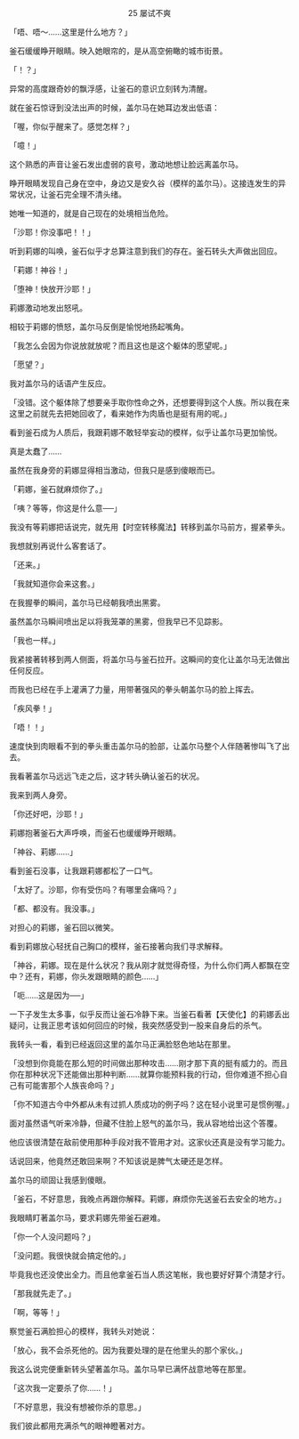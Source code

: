 <p align="center">25 屡试不爽</p>

「唔、唔～……这里是什么地方？」

釜石缓缓睁开眼睛。映入她眼帘的，是从高空俯瞰的城市街景。

「！？」

异常的高度跟奇妙的飘浮感，让釜石的意识立刻转为清醒。

就在釜石惊讶到没法出声的时候，盖尔马在她耳边发出低语：

「喔，你似乎醒来了。感觉怎样？」

「噫！」

这个熟悉的声音让釜石发出虚弱的哀号，激动地想让脸远离盖尔马。

睁开眼睛发现自己身在空中，身边又是安久谷（模样的盖尔马）。这接连发生的异常状况，让釜石完全理不清头绪。

她唯一知道的，就是自己现在的处境相当危险。

「沙耶！你没事吧！！」

听到莉娜的叫唤，釜石似乎才总算注意到我们的存在。釜石转头大声做出回应。

「莉娜！神谷！」

「堕神！快放开沙耶！」

莉娜激动地发出怒吼。

相较于莉娜的愤怒，盖尔马反倒是愉悦地扬起嘴角。

「我怎么会因为你说放就放呢？而且这也是这个躯体的愿望呢。」

「愿望？」

我对盖尔马的话语产生反应。

「没错。这个躯体除了想要亲手取你性命之外，还想要得到这个人族。所以我在来这里之前就先去把她回收了，看来她作为肉盾也是挺有用的呢。」

看到釜石成为人质后，我跟莉娜不敢轻举妄动的模样，似乎让盖尔马更加愉悦。

真是太蠢了……

虽然在我身旁的莉娜显得相当激动，但我只是感到傻眼而已。

「莉娜，釜石就麻烦你了。」

「咦？等等，你这是什么意──」

我没有等莉娜把话说完，就先用【时空转移魔法】转移到盖尔马前方，握紧拳头。

我想就别再说什么客套话了。

「还来。」

「我就知道你会来这套。」

在我握拳的瞬间，盖尔马已经朝我喷出黑雾。

虽然盖尔马瞬间喷出足以将我笼罩的黑雾，但我早已不见踪影。

「我也一样。」

我紧接著转移到两人侧面，将盖尔马与釜石拉开。这瞬间的变化让盖尔马无法做出任何反应。

而我也已经在手上灌满了力量，用带著强风的拳头朝盖尔马的脸上挥去。

「疾风拳！」

「唔！！」

速度快到肉眼看不到的拳头重击盖尔马的脸部，让盖尔马整个人伴随著惨叫飞了出去。

我看著盖尔马远远飞走之后，这才转头确认釜石的状况。

我来到两人身旁。

「你还好吧，沙耶！」

莉娜抱著釜石大声呼唤，而釜石也缓缓睁开眼睛。

「神谷、莉娜……」

看到釜石没事，让我跟莉娜都松了一口气。

「太好了。沙耶，你有受伤吗？有哪里会痛吗？」

「都、都没有。我没事。」

对担心的莉娜，釜石回以微笑。

看到莉娜放心轻抚自己胸口的模样，釜石接著向我们寻求解释。

「神谷，莉娜。现在是什么状况？我从刚才就觉得奇怪，为什么你们两人都飘在空中？还有，莉娜，你头发跟眼睛的颜色……」

「呃……这是因为──」

一下子发生太多事，似乎反而让釜石冷静下来。当釜石看著【天使化】的莉娜丢出疑问，让我正思考该如何回应的时候，我突然感受到一股来自身后的杀气。

我转头一看，看到已经返回这里的盖尔马正满脸怒色地站在那里。

「没想到你竟能在那么短的时间做出那种攻击……刚才那下真的挺有威力的。而且你在那种状况下还能做出那种判断……就算你能预料我的行动，但你难道不担心自己有可能害那个人族丧命吗？」

「你不知道古今中外都从未有过抓人质成功的例子吗？这在轻小说里可是惯例喔。」

面对虽然语气听来冷静，但藏不住脸上怒气的盖尔马，我从容地给出这个答覆。

他应该很清楚在敌前使用那种手段对我不管用才对。这家伙还真是没有学习能力。

话说回来，他竟然还敢回来啊？不知该说是脾气太硬还是怎样。

盖尔马的顽固让我感到傻眼。

「釜石，不好意思，我晚点再跟你解释。莉娜，麻烦你先送釜石去安全的地方。」

我眼睛盯著盖尔马，要求莉娜先带釜石避难。

「你一个人没问题吗？」

「没问题。我很快就会搞定他的。」

毕竟我也还没使出全力。而且他拿釜石当人质这笔帐，我也要好好算个清楚才行。

「那我就先走了。」

「啊，等等！」

察觉釜石满脸担心的模样，我转头对她说：

「放心，我不会杀死他的。因为我要处理的是在他里头的那个家伙。」

我这么说完便重新转头望著盖尔马。盖尔马早已满怀战意地等在那里。

「这次我一定要杀了你……！」

「不好意思，我没有想被你杀的意思。」

我们彼此都用充满杀气的眼神瞪著对方。

